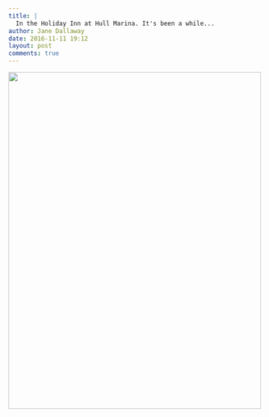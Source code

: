 ```yaml
---
title: |
  In the Holiday Inn at Hull Marina. It's been a while...
author: Jane Dallaway
date: 2016-11-11 19:12
layout: post
comments: true
---
```


<div>
        <a href="http://static.skitters.dallaway.com/2016-11-11-in-the-holiday-inn-at-hull-marina--it-s-been-a-while-fullsize-IMG_5948.JPG">
          <img src="http://static.skitters.dallaway.com/2016-11-11-in-the-holiday-inn-at-hull-marina--it-s-been-a-while-thumb-IMG_5948.JPG" width="500" height="667"/>
        </a>
      </div>


  
      